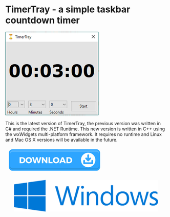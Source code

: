 # TimerTray - a simple taskbar countdown timer


<img src="TimerTray2_MainWindow.png" alt="TimerTray main window"/>

This is the latest version of TimerTray, the previous version was written in C# and required the .NET Runtime. This new version is written in C++ using the wxWidgets multi-platform framework. It requires no runtime and Linux and Mac OS X versions will be available in the future.

<img src="download.png" alt="Download" width="300"/>

[<img src="windows.svg" style="display: block; margin: auto; padding: 4px;" alt="Download Windows installer" width="450"/>](/Installer/Output/mysetup.exe?raw=true)


